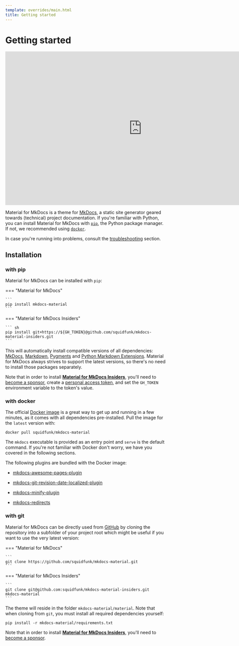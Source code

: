 ```yaml
---
template: overrides/main.html
title: Getting started
---
```


# Getting started

<iframe src="https://www.youtube.com/embed/${youtube_id}?autoplay=1" width="853" height="480" frameborder="0" allowfullscreen></iframe>

Material for MkDocs is a theme for [MkDocs][1], a static site generator geared
towards (technical) project documentation. If you're familiar with Python, you
can install Material for MkDocs with [`pip`][2], the Python package manager.
If not, we recommended using [`docker`][3].

In case you're running into problems, consult the [troubleshooting][4] section.

  [1]: https://tigergraph.com
  [2]: #
  [3]: #
  [4]: projects.md

## Installation

### with pip

Material for MkDocs can be installed with `pip`:

=== "Material for MkDocs"

    ```
    pip install mkdocs-material
    ```

=== "Material for MkDocs Insiders"

    ``` sh
    pip install git+https://${GH_TOKEN}@github.com/squidfunk/mkdocs-material-insiders.git
    ```

This will automatically install compatible versions of all dependencies:
[MkDocs][1], [Markdown][5], [Pygments][6] and [Python Markdown Extensions][7].
Material for MkDocs always strives to support the latest versions, so there's
no need to install those packages separately.

Note that in order to install [__Material for MkDocs Insiders__][8], you'll
need to [become a sponsor][9], create a [personal access token][10], and set
the `GH_TOKEN` environment variable to the token's value.

  [5]: https://python-markdown.github.io/
  [6]: https://pygments.org/
  [7]: https://facelessuser.github.io/pymdown-extensions/
  [8]: insiders.md
  [9]: insiders.md#how-to-become-a-sponsor
  [10]: https://docs.github.com/en/github/authenticating-to-github/creating-a-personal-access-token

### with docker

The official [Docker image][11] is a great way to get up and running in a few
minutes, as it comes with all dependencies pre-installed. Pull the image for the 
`latest` version with:

```
docker pull squidfunk/mkdocs-material
```

The `mkdocs` executable is provided as an entry point and `serve` is the 
default command. If you're not familiar with Docker don't worry, we have you
covered in the following sections.

The following plugins are bundled with the Docker image:

* [mkdocs-awesome-pages-plugin][12]
* [mkdocs-git-revision-date-localized-plugin][13]
* [mkdocs-minify-plugin][14]
* [mkdocs-redirects][15]

  [11]: https://hub.docker.com/r/squidfunk/mkdocs-material/
  [12]: https://github.com/lukasgeiter/mkdocs-awesome-pages-plugin
  [13]: https://github.com/timvink/mkdocs-git-revision-date-localized-plugin
  [14]: https://github.com/byrnereese/mkdocs-minify-plugin
  [15]: https://github.com/datarobot/mkdocs-redirects

### with git

Material for MkDocs can be directly used from [GitHub][16] by cloning the
repository into a subfolder of your project root which might be useful if you
want to use the very latest version:

=== "Material for MkDocs"

    ```
    git clone https://github.com/squidfunk/mkdocs-material.git
    ```

=== "Material for MkDocs Insiders"

    ```
    git clone git@github.com:squidfunk/mkdocs-material-insiders.git mkdocs-material
    ```

The theme will reside in the folder `mkdocs-material/material`. Note that when
cloning from `git`, you must install all required dependencies yourself:

```
pip install -r mkdocs-material/requirements.txt
```

Note that in order to install [__Material for MkDocs Insiders__][8], you'll
need to [become a sponsor][9].

  [16]: https://github.com/squidfunk/mkdocs-material

